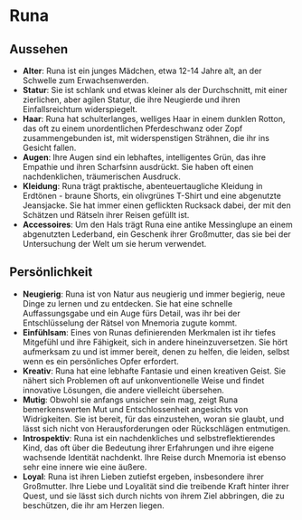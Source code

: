 # Runa

## Aussehen
- **Alter**: Runa ist ein junges Mädchen, etwa 12-14 Jahre alt, an der Schwelle zum Erwachsenwerden.
- **Statur**: Sie ist schlank und etwas kleiner als der Durchschnitt, mit einer zierlichen, aber agilen Statur, die ihre Neugierde und ihren Einfallsreichtum widerspiegelt.
- **Haar**: Runa hat schulterlanges, welliges Haar in einem dunklen Rotton, das oft zu einem unordentlichen Pferdeschwanz oder Zopf zusammengebunden ist, mit widerspenstigen Strähnen, die ihr ins Gesicht fallen.
- **Augen**: Ihre Augen sind ein lebhaftes, intelligentes Grün, das ihre Empathie und ihren Scharfsinn ausdrückt. Sie haben oft einen nachdenklichen, träumerischen Ausdruck.
- **Kleidung**: Runa trägt praktische, abenteuertaugliche Kleidung in Erdtönen - braune Shorts, ein olivgrünes T-Shirt und eine abgenutzte Jeansjacke. Sie hat immer einen geflickten Rucksack dabei, der mit den Schätzen und Rätseln ihrer Reisen gefüllt ist.
- **Accessoires**: Um den Hals trägt Runa eine antike Messinglupe an einem abgenutzten Lederband, ein Geschenk ihrer Großmutter, das sie bei der Untersuchung der Welt um sie herum verwendet.

## Persönlichkeit
- **Neugierig**: Runa ist von Natur aus neugierig und immer begierig, neue Dinge zu lernen und zu entdecken. Sie hat eine schnelle Auffassungsgabe und ein Auge fürs Detail, was ihr bei der Entschlüsselung der Rätsel von Mnemoria zugute kommt.
- **Einfühlsam**: Eines von Runas definierenden Merkmalen ist ihr tiefes Mitgefühl und ihre Fähigkeit, sich in andere hineinzuversetzen. Sie hört aufmerksam zu und ist immer bereit, denen zu helfen, die leiden, selbst wenn es ein persönliches Opfer erfordert.
- **Kreativ**: Runa hat eine lebhafte Fantasie und einen kreativen Geist. Sie nähert sich Problemen oft auf unkonventionelle Weise und findet innovative Lösungen, die andere vielleicht übersehen.
- **Mutig**: Obwohl sie anfangs unsicher sein mag, zeigt Runa bemerkenswerten Mut und Entschlossenheit angesichts von Widrigkeiten. Sie ist bereit, für das einzustehen, woran sie glaubt, und lässt sich nicht von Herausforderungen oder Rückschlägen entmutigen.
- **Introspektiv**: Runa ist ein nachdenkliches und selbstreflektierendes Kind, das oft über die Bedeutung ihrer Erfahrungen und ihre eigene wachsende Identität nachdenkt. Ihre Reise durch Mnemoria ist ebenso sehr eine innere wie eine äußere.
- **Loyal**: Runa ist ihren Lieben zutiefst ergeben, insbesondere ihrer Großmutter. Ihre Liebe und Loyalität sind die treibende Kraft hinter ihrer Quest, und sie lässt sich durch nichts von ihrem Ziel abbringen, die zu beschützen, die ihr am Herzen liegen.